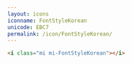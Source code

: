 ```yaml
---
layout: icons
iconname: FontStyleKorean
unicode: EBC7
permalink: /icon/FontStyleKorean/
---
```


``` html
<i class="mi mi-FontStyleKorean"></i>
```
